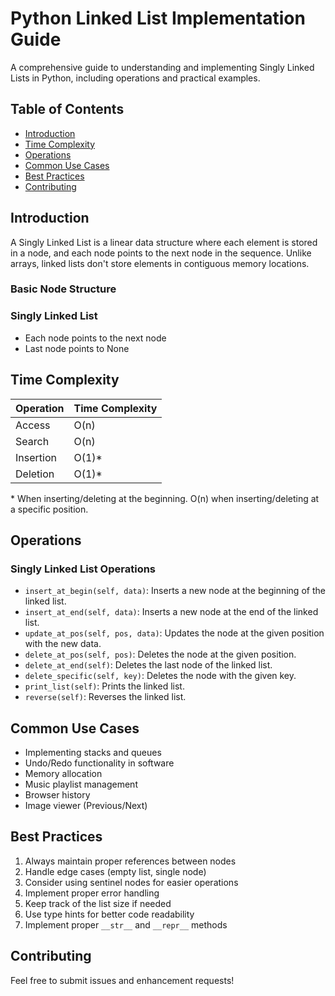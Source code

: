 # Python Linked List Implementation Guide

A comprehensive guide to understanding and implementing Singly Linked Lists in Python, including operations and practical examples.

## Table of Contents
- [Introduction](#introduction)
- [Time Complexity](#time-complexity)
- [Operations](#operations)
- [Common Use Cases](#common-use-cases)
- [Best Practices](#best-practices)
- [Contributing](#contributing)

## Introduction

A Singly Linked List is a linear data structure where each element is stored in a node, and each node points to the next node in the sequence. Unlike arrays, linked lists don't store elements in contiguous memory locations.

### Basic Node Structure

### Singly Linked List
- Each node points to the next node
- Last node points to None

## Time Complexity

| Operation | Time Complexity |
|-----------|----------------|
| Access    | O(n)          |
| Search    | O(n)          |
| Insertion | O(1)*         |
| Deletion  | O(1)*         |

\* When inserting/deleting at the beginning. O(n) when inserting/deleting at a specific position.

## Operations

### Singly Linked List Operations
- `insert_at_begin(self, data)`: Inserts a new node at the beginning of the linked list.
- `insert_at_end(self, data)`: Inserts a new node at the end of the linked list.
- `update_at_pos(self, pos, data)`: Updates the node at the given position with the new data.
- `delete_at_pos(self, pos)`: Deletes the node at the given position.
- `delete_at_end(self)`: Deletes the last node of the linked list.
- `delete_specific(self, key)`: Deletes the node with the given key.
- `print_list(self)`: Prints the linked list.
- `reverse(self)`: Reverses the linked list.

## Common Use Cases
- Implementing stacks and queues
- Undo/Redo functionality in software
- Memory allocation
- Music playlist management
- Browser history
- Image viewer (Previous/Next)

## Best Practices
1. Always maintain proper references between nodes
2. Handle edge cases (empty list, single node)
3. Consider using sentinel nodes for easier operations
4. Implement proper error handling
5. Keep track of the list size if needed
6. Use type hints for better code readability
7. Implement proper `__str__` and `__repr__` methods

## Contributing
Feel free to submit issues and enhancement requests!
